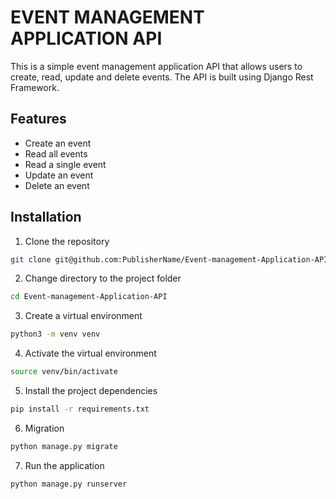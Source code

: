 # EVENT MANAGEMENT APPLICATION API
This is a simple event management application API that allows users to create, read, update and delete events. The API is built using Django Rest Framework.

## Features
- Create an event
- Read all events
- Read a single event
- Update an event
- Delete an event

## Installation
1. Clone the repository
```bash
git clone git@github.com:PublisherName/Event-management-Application-API.git
```
2. Change directory to the project folder
```bash
cd Event-management-Application-API
```
3. Create a virtual environment
```bash
python3 -m venv venv
```
4. Activate the virtual environment
```bash
source venv/bin/activate
```
5. Install the project dependencies
```bash
pip install -r requirements.txt
```
6. Migration
```bash
python manage.py migrate
```
7. Run the application
```bash
python manage.py runserver
```
